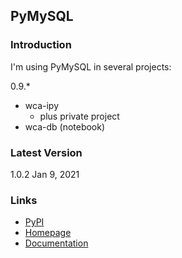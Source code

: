 ## PyMySQL

### Introduction

I'm using PyMySQL in several projects:

0.9.*

- wca-ipy
  - plus private project
- wca-db (notebook)



### Latest Version

1.0.2 Jan 9, 2021



### Links

- [PyPI](https://pypi.org/project/PyMySQL/)
- [Homepage](https://github.com/PyMySQL/PyMySQL/)
- [Documentation](https://pymysql.readthedocs.io/en/latest/)

